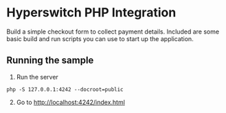 # Hyperswitch PHP Integration

Build a simple checkout form to collect payment details. Included are some basic
build and run scripts you can use to start up the application.

## Running the sample

1. Run the server

~~~
php -S 127.0.0.1:4242 --docroot=public
~~~

2. Go to [http://localhost:4242/index.html](http://localhost:4242/index.html)
